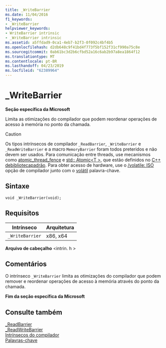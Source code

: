 ```yaml
---
title: _WriteBarrier
ms.date: 11/04/2016
f1_keywords:
- _WriteBarrier
helpviewer_keywords:
- WriteBarrier intrinsic
- _WriteBarrier intrinsic
ms.assetid: a5ffdad9-0ca1-4eb7-b2f3-0f092c4bf4b5
ms.openlocfilehash: d2db648c9f41bd4f773f5bf152f31cf990a75c8e
ms.sourcegitcommit: 0ab61bc3d2b6cfbd52a16c6ab2b97a8ea1864f12
ms.translationtype: MT
ms.contentlocale: pt-BR
ms.lasthandoff: 04/23/2019
ms.locfileid: "62389964"
---
```

# <a name="writebarrier"></a>_WriteBarrier

**Seção específica da Microsoft**

Limita as otimizações do compilador que podem reordenar operações de acesso à memória no ponto da chamada.

> [!CAUTION]
>  Os tipos intrínsecos de compilador `_ReadBarrier`, `_WriteBarrier` e `_ReadWriteBarrier` e a macro `MemoryBarrier` foram todos preteridos e não devem ser usados. Para comunicação entre threads, use mecanismos como [atomic_thread_fence](../standard-library/atomic-functions.md#atomic_thread_fence) e [std:: Atomic\<T >](../standard-library/atomic.md), que estão definidos no [ C++ debibliotecapadrão](../standard-library/cpp-standard-library-reference.md). Para obter acesso de hardware, use o [/volatile: ISO](../build/reference/volatile-volatile-keyword-interpretation.md) opção de compilador junto com o [volátil](../cpp/volatile-cpp.md) palavra-chave.

## <a name="syntax"></a>Sintaxe

```
void _WriteBarrier(void);
```

## <a name="requirements"></a>Requisitos

|Intrínseco|Arquitetura|
|---------------|------------------|
|`_WriteBarrier`|x86, x64|

**Arquivo de cabeçalho** \<intrin. h >

## <a name="remarks"></a>Comentários

O intrínseco `_WriteBarrier` limita as otimizações do compilador que podem remover e reordenar operações de acesso à memória através do ponto da chamada.

**Fim da seção específica da Microsoft**

## <a name="see-also"></a>Consulte também

[_ReadBarrier](../intrinsics/readbarrier.md)<br/>
[_ReadWriteBarrier](../intrinsics/readwritebarrier.md)<br/>
[Intrínsecos do compilador](../intrinsics/compiler-intrinsics.md)<br/>
[Palavras-chave](../cpp/keywords-cpp.md)